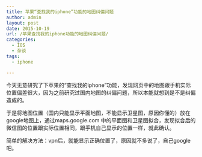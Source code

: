 ```yaml
---
title: 苹果“查找我的iphone”功能的地图纠偏问题
author: admin
layout: post
date: 2015-10-19
url: /苹果查找我的iphone功能的地图纠偏问题/
categories:
  - IOS
  - 杂谈
tags:
  - iphone

---
```

今天无意研究了下苹果的“查找我的iphone”功能，发现网页中的地图跟手机实际位置偏差很大，因为之前研究过国内地图的纠偏问题，所以本能就想到是不是纠偏造成的。 

于是将地图位置（国内只能显示平面地图，不能显示卫星图，原因你懂的）放在google地图上，通过maps.google.com 中的平面图和卫星图拟合，发现拟合后的微信图的位置跟实际位置相同，跟手机自己显示的位置一样，就此确认。 

简单的解决方法：vpn后，就能显示正确位置了，原因就不多说了，自己google吧。